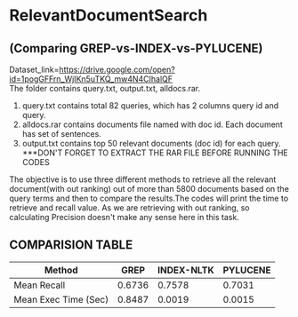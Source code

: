 # RelevantDocumentSearch
## (Comparing GREP-vs-INDEX-vs-PYLUCENE)
Dataset_link=https://drive.google.com/open?id=1pogGFFrn_WjIKn5uTKQ_mw4N4CIhalQF <br>
The folder contains query.txt, output.txt, alldocs.rar.
1. query.txt contains total 82 queries, which has 2 columns query id and query.
2. alldocs.rar contains documents file named with doc id. Each document has set of sentences.
3. output.txt contains top 50 relevant documents (doc id) for each query.<br>
***DON'T FORGET TO EXTRACT THE RAR FILE BEFORE RUNNING THE CODES

The objective is to use three different methods to retrieve all the relevant document(with out ranking) out of more than 5800 documents based on the query terms and then to compare the results.The codes will print the time to retrieve and recall value. As we are retrieving with out ranking, so calculating Precision doesn't make any sense here in this task.

## COMPARISION TABLE 

| Method | GREP | INDEX-NLTK | PYLUCENE |
|--------|------|------------|----------|
| Mean Recall | 0.6736 | 0.7578 | 0.7031 |
| Mean Exec Time (Sec) | 0.8487 | 0.0019 | 0.0015 |



















 
